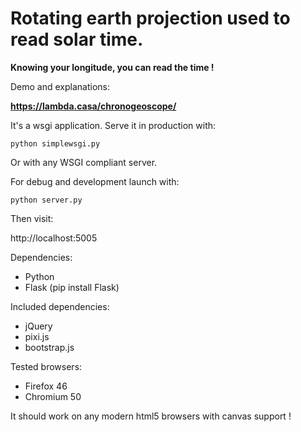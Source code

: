 # Rotating earth projection used to read solar time.


**Knowing your longitude, you can read the time !**

Demo and explanations:

**https://lambda.casa/chronogeoscope/**

It's a wsgi application. Serve it in production with:

    python simplewsgi.py

Or with any WSGI compliant server.

For debug and development launch with:

    python server.py

Then visit:

http://localhost:5005

Dependencies:

- Python
- Flask (pip install Flask)

Included dependencies:

- jQuery
- pixi.js
- bootstrap.js

Tested browsers:

- Firefox 46
- Chromium 50

It should work on any modern html5 browsers with canvas support !
